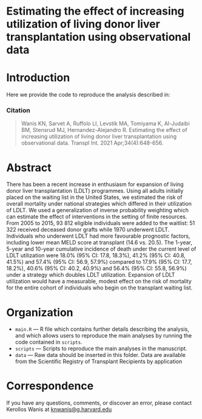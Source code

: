 # Estimating the effect of increasing utilization of living donor liver transplantation using observational data 
# Introduction
Here we provide the code to reproduce the analysis described in: 

### Citation

> Wanis KN, Sarvet A, Ruffolo LI, Levstik MA, Tomiyama K, Al-Judaibi BM, Stensrud MJ, Hernandez-Alejandro R. Estimating the effect of increasing utilization of living donor liver transplantation using observational data. Transpl Int. 2021 Apr;34(4):648-656. 

# Abstract
 
There has been a recent increase in enthusiasm for expansion of living donor liver transplantation (LDLT) programmes. Using all adults initially placed on the waiting list in the United States, we estimated the risk of overall mortality under national strategies which differed in their utilization of LDLT. We used a generalization of inverse probability weighting which can estimate the effect of interventions in the setting of finite resources. From 2005 to 2015, 93 812 eligible individuals were added to the waitlist: 51 322 received deceased donor grafts while 1970 underwent LDLT. Individuals who underwent LDLT had more favourable prognostic factors, including lower mean MELD score at transplant (14.6 vs. 20.5). The 1-year, 5-year and 10-year cumulative incidence of death under the current level of LDLT utilization were 18.0% (95% CI: 17.8, 18.3%), 41.2% (95% CI: 40.8, 41.5%) and 57.4% (95% CI: 56.9, 57.9%) compared to 17.9% (95% CI: 17.7, 18.2%), 40.6% (95% CI: 40.2, 40.9%) and 56.4% (95% CI: 55.8, 56.9%) under a strategy which doubles LDLT utilization. Expansion of LDLT utilization would have a measurable, modest effect on the risk of mortality for the entire cohort of individuals who begin on the transplant waiting list. 

# Organization
- `main.R` — R file which contains further details describing the analysis, and which allows users to reproduce the main analyses by running the code contained in `scripts`.
- `scripts`  — Scripts to reproduce the main analyses in the manuscript.
- `data`  — Raw data should be inserted in this folder. Data are available from the Scientific Registry of Transplant Recipients by application

# Correspondence
If you have any questions, comments, or discover an error, please contact Kerollos Wanis at knwanis@g.harvard.edu
